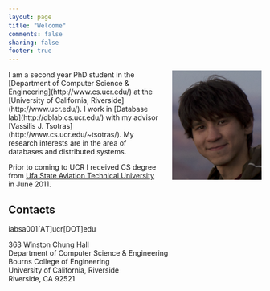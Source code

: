 ```yaml
---
layout: page
title: "Welcome"
comments: false
sharing: false
footer: true
---
```


<img id="profile_photo" src="images/photo.jpg" alt="Ildar Profile Photo" title="Ildar Absalyamov" style="float:right;margin:0 0 0 20px" height="218" width="178">
I am a second year PhD student in the [Department of Computer Science & Engineering](http://www.cs.ucr.edu/) at the [University of California, Riverside](http://www.ucr.edu/).
I work in [Database lab](http://dblab.cs.ucr.edu/) with my advisor [Vassilis J. Tsotras](http://www.cs.ucr.edu/~tsotras/). My research interests are in the area of databases and distributed systems.

Prior to coming to UCR I received CS degree from [Ufa State Aviation Technical University](http://ugatu.ac.ru/) in June 2011.

Contacts
---------

iabsa001[АT]ucr[DОT]edu

363 Winston Chung Hall  
Department of Computer Science & Engineering  
Bourns College of Engineering  
University of California, Riverside  
Riverside, CA 92521  
